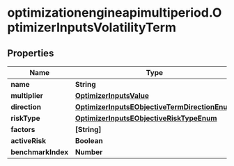 # optimizationengineapimultiperiod.OptimizerInputsVolatilityTerm

## Properties

Name | Type | Description | Notes
------------ | ------------- | ------------- | -------------
**name** | **String** |  | [optional] 
**multiplier** | [**OptimizerInputsValue**](OptimizerInputsValue.md) |  | [optional] 
**direction** | [**OptimizerInputsEObjectiveTermDirectionEnum**](OptimizerInputsEObjectiveTermDirectionEnum.md) |  | [optional] 
**riskType** | [**OptimizerInputsEObjectiveRiskTypeEnum**](OptimizerInputsEObjectiveRiskTypeEnum.md) |  | [optional] 
**factors** | **[String]** |  | [optional] 
**activeRisk** | **Boolean** |  | [optional] 
**benchmarkIndex** | **Number** |  | [optional] 


